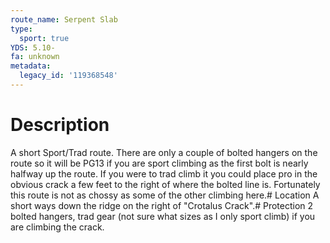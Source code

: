 ```yaml
---
route_name: Serpent Slab
type:
  sport: true
YDS: 5.10-
fa: unknown
metadata:
  legacy_id: '119368548'
---
```

# Description
A short Sport/Trad route. There are only a couple of bolted hangers on the route so it will be PG13 if you are sport climbing as the first bolt is nearly halfway up the route. If you were to trad climb it you could place pro in the obvious crack a few feet to the right of where the bolted line is. Fortunately this route is not as chossy as some of the other climbing here.# Location
A short ways down the ridge on the right of "Crotalus Crack".# Protection
2 bolted hangers, trad gear (not sure what sizes as I only sport climb) if you are climbing the crack.